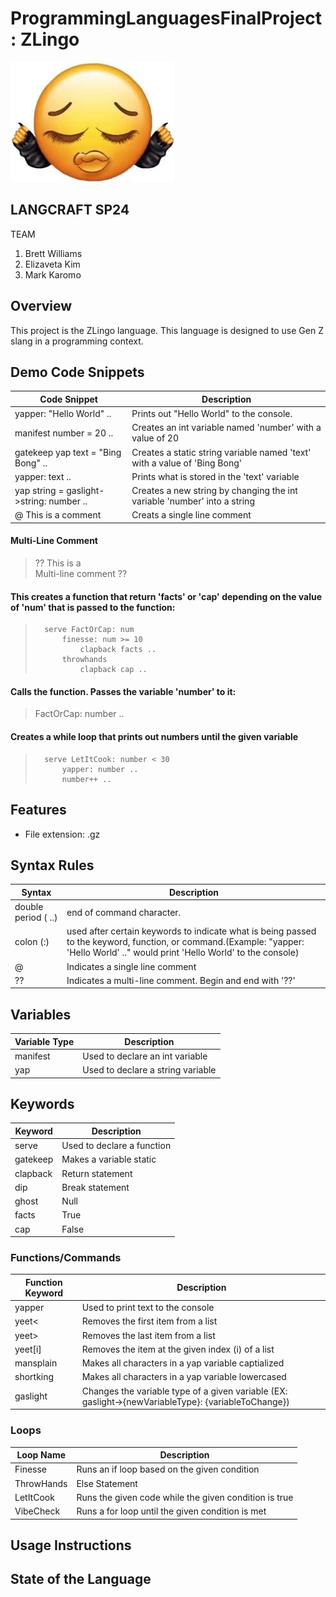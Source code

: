 # ProgrammingLanguagesFinalProject: ZLingo

![It's giving placeholder](images/itsgiving.jpg)

## LANGCRAFT SP24
TEAM
1. Brett Williams
2. Elizaveta Kim
3. Mark Karomo

## Overview
This project is the ZLingo language. This language is designed to use Gen Z slang in a programming context.

## Demo Code Snippets
|Code Snippet|Description|
|------------|-----------|
|yapper: "Hello World" ..|Prints out "Hello World" to the console.|
|manifest number = 20 ..|Creates an int variable named 'number' with a value of 20|
|gatekeep yap text = "Bing Bong" ..|Creates a static string variable named 'text' with a value of 'Bing Bong'|
|yapper: text ..|Prints what is stored in the 'text' variable|
|yap string = gaslight->string: number ..|Creates a new string by changing the int variable 'number' into a string|
|@ This is a comment|Creats a single line comment|

#### Multi-Line Comment
> ?? This is a\
> Multi-line comment ??

#### This creates a function that return 'facts' or 'cap' depending on the value of 'num' that is passed to the function:
>       serve FactOrCap: num
>           finesse: num >= 10
>               clapback facts ..
>           throwhands
>               clapback cap ..

#### Calls the function. Passes the variable 'number' to it:
> FactOrCap: number ..

#### Creates a while loop that prints out numbers until the given variable 
>       serve LetItCook: number < 30
>           yapper: number ..
>           number++ ..

## Features
- File extension: .gz

## Syntax Rules
|Syntax|Description|
|------|-----------|
|double period ( ..)|end of command character.|
|colon (:)| used after certain keywords to indicate what is being passed to the keyword, function, or command.(Example: "yapper: 'Hello World' .." would print 'Hello World' to the console)|
|@| Indicates a single line comment|
|??| Indicates a multi-line comment. Begin and end with '??'|

## Variables
|Variable Type|Description|
|-------------|-----------|
|manifest| Used to declare an int variable|
|yap| Used to declare a string variable|

## Keywords
|Keyword|Description|
|-------|-----------|
|serve| Used to declare a function|
|gatekeep| Makes a variable static|
|clapback| Return statement|
|dip| Break statement|
|ghost| Null|
|facts| True|
|cap| False|

### Functions/Commands
|Function Keyword|Description|
|----------------|-----------|
|yapper| Used to print text to the console|
|yeet<| Removes the first item from a list|
|yeet>| Removes the last item from a list|
|yeet[i]| Removes the item at the given index (i) of a list|
|mansplain| Makes all characters in a yap variable captialized|
|shortking| Makes all characters in a yap variable lowercased|
|gaslight| Changes the variable type of a given variable (EX: gaslight->{newVariableType}: {variableToChange})

### Loops
|Loop Name|Description|
|---------|-----------|
|Finesse| Runs an if loop based on the given condition|
|ThrowHands| Else Statement|
|LetItCook| Runs the given code while the given condition is true|
|VibeCheck| Runs a for loop until the given condition is met|

## Usage Instructions

## State of the Language